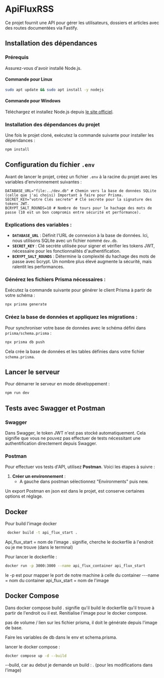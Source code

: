 # ApiFluxRSS

Ce projet fournit une API pour gérer les utilisateurs, dossiers et articles avec des routes documentées via Fastify.

## Installation des dépendances

### Prérequis

Assurez-vous d'avoir installé Node.js.

#### Commande pour Linux

```bash
sudo apt update && sudo apt install -y nodejs
```

#### Commande pour Windows

Téléchargez et installez Node.js depuis [le site officiel](https://nodejs.org/).

### Installation des dépendances du projet

Une fois le projet cloné, exécutez la commande suivante pour installer les dépendances :

```bash
npm install
```

## Configuration du fichier `.env`

Avant de lancer le projet, créez un fichier `.env` à la racine du projet avec les variables d'environnement suivantes :

```env
DATABASE_URL="file:../dev.db" # Chemin vers la base de données SQLite (celle que j'ai choisi) Important à faire pour Prisma.
SECRET_KEY="votre Clés secrete" # Clé secrète pour la signature des tokens JWT.
BCRYPT_SALT_ROUNDS=10 # Nombre de tours pour le hachage des mots de passe (10 est un bon compromis entre sécurité et performance).
```

### Explications des variables :

- **`DATABASE_URL`** : Définit l'URL de connexion à la base de données. Ici, nous utilisons SQLite avec un fichier nommé `dev.db`.
- **`SECRET_KEY`** : Clé secrète utilisée pour signer et vérifier les tokens JWT, nécessaire pour les fonctionnalités d'authentification.
- **`BCRYPT_SALT_ROUNDS`** : Détermine la complexité du hachage des mots de passe avec bcrypt. Un nombre plus élevé augmente la sécurité, mais ralentit les performances.

### Générez les fichiers Prisma nécessaires :

Exécutez la commande suivante pour générer le client Prisma à partir de votre schéma :

```bash
npx prisma generate
```

### Créez la base de données et appliquez les migrations :

Pour synchroniser votre base de données avec le schéma défini dans `prisma/schema.prisma` :

```bash
npx prisma db push
```

Cela crée la base de données et les tables définies dans votre fichier `schema.prisma`.

## Lancer le serveur

Pour démarrer le serveur en mode développement :

```bash
npm run dev
```

## Tests avec Swagger et Postman

### Swagger

Dans Swagger, le token JWT n'est pas stocké automatiquement. Cela signifie que vous ne pouvez pas effectuer de tests nécessitant une authentification directement depuis Swagger.

### Postman

Pour effectuer vos tests d'API, utilisez **Postman**. Voici les étapes à suivre :

1. **Créer un environnement** :
   - A gauche dans postman sélectionnez "Environments" puis new.

Un export Postman en json est dans le projet, est conserve certaines options et réglage.

## Docker

Pour build l'image docker

```bash
 docker build -t api_flux_start .
```

Api_flux_start = nom de l'image
. signifie, cherche le dockerfile à l'endroit ou je me trouve (dans le terminal)

Pour lancer le dockerfile :

```bash
docker run -p 3000:3000 --name api_flux_container api_flux_start
```

le -p est pour mapper le port de notre machine à celle du container
---name = nom du container
api_flux_start = nom de l'image

## Docker Compose

Dans docker compose build . signifie qu'il build le dockerfile qu'il trouve à partir de l'endroit ou il est. Renitialise l'image pour le docker compose.

pas de volume / lien sur les fichier prisma, il doit le générate depuis l'image de base.

Faire les variables de db dans le env et schema.prisma.

lancer le docker compose :

```bash
docker compose up -d --build
```

--build, car au debut je demande un build : . (pour les modifications dans l'image)
